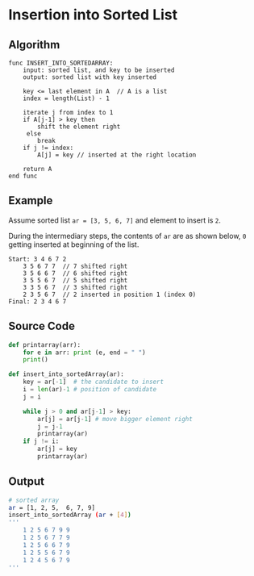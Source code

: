 
# Insertion into Sorted List

## Algorithm 

	func INSERT_INTO_SORTEDARRAY: 
	    input: sorted list, and key to be inserted
	    output: sorted list with key inserted 
	    
	    key <= last element in A  // A is a list
	    index = length(List) - 1 
		
		iterate j from index to 1
        if A[j-1] > key then 
            shift the element right 
         else
            break
        if j != index: 
            A[j] = key // inserted at the right location

        return A 
    end func 

## Example 
Assume sorted list `ar = [3, 5, 6, 7]` and element to insert is `2`. 

During the intermediary steps, the contents of `ar` are as shown below, `0` getting inserted at beginning of the list.

	Start: 3 4 6 7 2 
		3 5 6 7 7  // 7 shifted right
		3 5 6 6 7  // 6 shifted right
		3 5 5 6 7  // 5 shifted right
		3 3 5 6 7  // 3 shifted right
		2 3 5 6 7  // 2 inserted in position 1 (index 0)
	Final: 2 3 4 6 7
		
## Source Code
```python
def printarray(arr):
    for e in arr: print (e, end = " ")
    print()

def insert_into_sortedArray(ar):    
    key = ar[-1]  # the candidate to insert
    i = len(ar)-1 # position of candidate
    j = i

    while j > 0 and ar[j-1] > key: 
        ar[j] = ar[j-1] # move bigger element right
        j = j-1
        printarray(ar)
    if j != i: 
        ar[j] = key
        printarray(ar)

```
## Output
```bash 
# sorted array 
ar = [1, 2, 5,  6, 7, 9]
insert_into_sortedArray (ar + [4])
'''	
	1 2 5 6 7 9 9 
	1 2 5 6 7 7 9 
	1 2 5 6 6 7 9 
	1 2 5 5 6 7 9 
	1 2 4 5 6 7 9 
'''
```


<!--stackedit_data:
eyJoaXN0b3J5IjpbMTA2NjAwMTk1MywtMzQ2ODUwNjA5LDg4OD
U2Mzc5OF19
-->